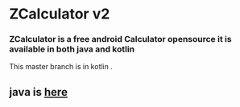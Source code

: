 # ZCalculator v2
### ZCalculator is a free android Calculator opensource it is available in both java and kotlin  
This master branch is in kotlin .
## java is  [here](https://github.com/EngAbdalrhman/ZCalculator/tree/master)

